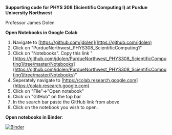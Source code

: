 **Supporting code for PHYS 308 (Scientific Computing I) at Purdue University Northwest**

Professor James Dolen

**Open Notebooks in Google Colab**

1.   Navigate to [https://github.com/jdolen](https://github.com/jdolen)
2.   Click on "PurdueNorthwest_PHYS308_ScientificComputing1"
3.   Click on "Notebooks". Copy this link "[https://github.com/jdolen/PurdueNorthwest_PHYS308_ScientificComputing1/tree/master/Notebooks](https://github.com/jdolen/PurdueNorthwest_PHYS308_ScientificComputing1/tree/master/Notebooks)"
4. Seperately navigate to [https://colab.research.google.com](https://colab.research.google.com)
5.   Click on "File"->"Open notebook"
6.   Click on "GitHub" on the top bar
7.   In the search bar paste the GitHub link from above
8.   Click on the notebook you wish to open.

**Open notebooks in Binder**:

[![Binder](https://mybinder.org/badge_logo.svg)](https://mybinder.org/v2/gh/jdolen/PurdueNorthwest_PHYS308_ScientificComputing1/master)

